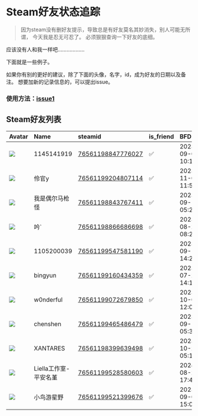 # Steam好友状态追踪

> 因为steam没有删好友提示，导致总是有好友莫名其妙消失，别人可能无所谓，
> 今天我是忍无可忍了。 必须狠狠查询一下好友的底细。

应该没有人和我一样吧………………

下面就是一些例子。

如果你有别的更好的建议，除了下面的头像，名字，id，成为好友的日期以及备注。 想要加新的记录信息的，可以提出issue。

### 使用方法：[issue1](https://github.com/systemannounce/SteamFriends/issues/1)



## Steam好友列表

| Avatar                                                                            | Name           | steamid                                                                     | is_friend   | BFD                 | Remark   |
|:----------------------------------------------------------------------------------|:---------------|:----------------------------------------------------------------------------|:------------|:--------------------|:---------|
| ![](https://avatars.steamstatic.com/2fe1b9f38d602244e673625cdcd7e866fe9b0af8.jpg) | 1145141919     | [76561198847776027](https://steamcommunity.com/profiles/76561198847776027/) | ✅           | 2023-09-08 10:18:15 |          |
| ![](https://avatars.steamstatic.com/aa6f89ec6115b17e0e074bb7f1fb2c2b0744bb84.jpg) | 伶官y            | [76561199204807114](https://steamcommunity.com/profiles/76561199204807114/) | ✅           | 2023-11-02 11:54:11 |          |
| ![](https://avatars.steamstatic.com/6585a9a685599e0a38e5f7b479d453a879724329.jpg) | 我是偶尔马枪怪        | [76561198843767411](https://steamcommunity.com/profiles/76561198843767411/) | ✅           | 2023-09-10 05:26:10 |          |
| ![](https://avatars.steamstatic.com/c5af5aa08f48f2632b620258861a6ca6f379f3d3.jpg) | 吟`             | [76561198866686698](https://steamcommunity.com/profiles/76561198866686698/) | ✅           | 2023-08-22 08:23:18 |          |
| ![](https://avatars.steamstatic.com/d5a174cc30a29574c0a39d20880aa3ca532bd8f4.jpg) | 1105200039     | [76561199547581190](https://steamcommunity.com/profiles/76561199547581190/) | ✅           | 2023-09-13 14:25:48 |          |
| ![](https://avatars.steamstatic.com/e0345d95a99a0280d31aaec05676eaad7a125d2c.jpg) | bingyun        | [76561199160434359](https://steamcommunity.com/profiles/76561199160434359/) | ✅           | 2023-07-21 14:12:15 |          |
| ![](https://avatars.steamstatic.com/62def2fd0663d5e6c4b9ce98e2d12a88f9dacefb.jpg) | w0nderful      | [76561199072679850](https://steamcommunity.com/profiles/76561199072679850/) | ✅           | 2023-10-07 12:05:42 |          |
| ![](https://avatars.steamstatic.com/ed03f9a4f1505b0006c5119038e84ebafd4d08de.jpg) | chenshen       | [76561199465486479](https://steamcommunity.com/profiles/76561199465486479/) | ✅           | 2023-09-10 05:30:41 |          |
| ![](https://avatars.steamstatic.com/b8d2c3c7e425bf17931b4ee4d202a177e46740cf.jpg) | XANTARES       | [76561198399639498](https://steamcommunity.com/profiles/76561198399639498/) | ✅           | 2023-10-23 05:12:28 |          |
| ![](https://avatars.steamstatic.com/dead7368f81c7b630dd5a3ac721832503413f81f.jpg) | Liella工作室-平安名堇 | [76561199528580603](https://steamcommunity.com/profiles/76561199528580603/) | ✅           | 2024-08-29 17:41:53 |          |
| ![](https://avatars.steamstatic.com/333e4f1d035349552e55e2f197cf5aaea9bf72e6.jpg) | 小鸟游星野          | [76561199521399676](https://steamcommunity.com/profiles/76561199521399676/) | ✅           | 2023-09-08 15:07:17 |          |